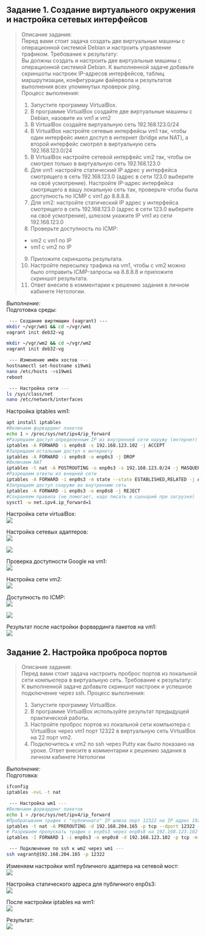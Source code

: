 ## Задание 1. Создание виртуального окружения и настройка сетевых интерфейсов
> Описание задания:  
> Перед вами стоит задача создать две виртуальные машины с операционной системой Debian и настроить управление трафиком.
> Требование к результату:  
> Вы должны создать и настроить две виртуальные машины с операционной системой Debian. К выполненной задаче добавьте скриншоты настроек IP-адресов интерфейсов, таблиц маршрутизации, конфигурации файервола и результатов выполнения всех упомянутых проверок ping.  
> Процесс выполнения:  
> 1. Запустите программу VirtualBox.
> 2. В программе VirtualBox создайте две виртуальные машины с Debian, назовите их vm1 и vm2
> 3. В VirtualBox создайте виртуальную сеть 192.168.123.0/24
> 4. В VirtualBox настройте сетевые интерфейсы vm1 так, чтобы один интерфейс имел доступ в интернет (bridge или NAT), а второй интерфейс смотрел в виртуальную сеть 192.168.123.0/24
> 5. В VirtualBox настройте сетевой интерфейс vm2 так, чтобы он смотрел только в виртуальную сеть 192.168.123.0
> 6. Для vm1: настройте статический IP адрес у интерфейса смотрящего в сеть 192.168.123.0 (адрес в сети 123.0 выберите на своё усмотрение). Настройте IP-адрес интерфейса смотрящего в вашу локальную сеть так, проверьте чтобы была доступность по ICMP c vm1 до 8.8.8.8.
> 7. Для vm2: настройте статический IP адрес у интерфейса смотрящего в сеть 192.168.123.0 (адрес в сети 123.0 выберите на своё усмотрение), шлюзом укажите IP vm1 из сети 192.168.123.0
> 8. Проверьте доступность по ICMP:
> - vm2 с vm1 по IP
> - vm1 с vm2 по IP
> 9. Приложите скриншоты результата.
> 10. Настройте пересылку трафика на vm1, чтобы с vm2 можно было отправить ICMP-запросы на 8.8.8.8 и приложите скриншот результата.
> 11. Ответ внесите в комментарии к решению задания в личном кабинете Нетологии.

*Выполнение:*  
Подготовка среды:  
```sh
 --- Создание виртмашин (vagrant) ---
mkdir ~/vgr/wm1 && cd ~/vgr/wm1
vagrant init deb32-vg

mkdir ~/vgr/wm2 && cd ~/vgr/wm2
vagrant init deb32-vg

 --- Изменение имён хостов ---
hostnamectl set-hostname s19wm1
nano /etc/hosts ->s19wm1
reboot

 --- Настройка сети ---
ls /sys/class/net
nano /etc/network/interfaces
```

Настройка iptables wm1:  
```sh
apt install iptables
#Включаем форвардинг пакетов
echo 1 > /proc/sys/net/ipv4/ip_forward
#Разрешаем доступ определенным IP из внутренней сети наружу (интернет)
iptables -A FORWARD -i enp0s8 -s 192.168.123.102 -j ACCEPT
#Запрещаем остальным доступ к интернету
iptables -A FORWARD -i enp0s8 -o enp0s3 -j DROP
#Включаем NAT
iptables -t nat -A POSTROUTING -o enp0s3 -s 192.168.123.0/24 -j MASQUERADE
#Разрешаем ответы из внешней сети
iptables -A FORWARD -i enp0s3 -m state --state ESTABLISHED,RELATED -j ACCEPT
#Запрещаем доступ снаружи во внутреннюю сеть
iptables -A FORWARD -i enp0s3 -o enp0s8 -j REJECT
#Сохраняем правила (не помогает, надо писать в сценарий при загрузке)
sysctl -w net.ipv4.ip_forward=1
```

Настройка сети virtualBox:  
![](_attachments/04.05-1-3.png)

Настройка сетевых адаптеров:  
![](_attachments/04.05-1-4.png)

![](_attachments/04.05-1-5.png)

Проверка доступности Google на vm1:  
![](_attachments/04.05-1-6.png)

Настройка сети vm2:  
![](_attachments/04.05-1-7.png)

Доступность по ICMP:  
![](_attachments/04.05-1-9_1.png)

![](_attachments/04.05-1-9_2.png)

Результат после настройки форвардинга пакетов на vm1:  
![](_attachments/04.05-1-10.png)

## Задание 2. Настройка проброса портов
> Описание задания:  
> Перед вами стоит задача настроить проброс портов из локальной сети компьютера в виртуальную сеть.
> Требование к результату:  
> К выполненной задаче добавьте скриншот настроек и успешное подключение через ssh.
> Процесс выполнения:  
> 1. Запустите программу VirtualBox.
> 2. В программе VirtualBox используйте результат предыдущей практической работы.
> 3. Настройте проброс портов из локальной сети компьютера с VirtualBox через vm1 порт 12322 в виртуальную сеть VirtualBox на 22 порт vm2.
> 4. Подключитесь к vm2 по ssh через Putty как было показано на уроке. Ответ внесите в комментарии к решению задания в личном кабинете Нетологии

*Выполнение:*  
Подготовка:  
```sh
ifconfig
iptables -nvL -t nat

 --- Настройка wm1 ---
#Включаем форвардинг пакетов
echo 1 > /proc/sys/net/ipv4/ip_forward
#Пробрасываем трафик с "публичного" IP шлюза порт 12322 на IP адрес 192.168.123.102 порт 22
iptables -t nat -A PREROUTING -d 192.168.204.165 -p tcp --dport 12322 -j DNAT --to-destination 192.168.123.102:22
# Разрешаем пропускать трафик с enp0s3 через enp0s8 на 192.168.123.102 порт 22
iptables -I FORWARD 1 -i enp0s3 -o enp0s8 -d 192.168.123.102 -p tcp -m tcp --dport 22 -j ACCEPT

 --- Подключение по ssh к wm2 через wm1 ---
ssh vagrant@192.168.204.165 -p 12322
```

Изменяем настройки wm1 публичного адаптера на сетевой мост:  
![](_attachments/04.05-2-1.png)

Настройка статического адреса для публичного enp0s3:  
![](_attachments/04.05-2-2.png)

После настройки iptables на wm1:  
![](_attachments/04.05-2-3.png)

Результат:  
![](_attachments/04.05-2-4.png)